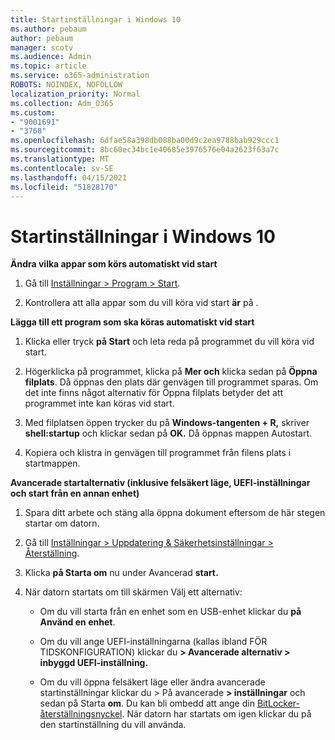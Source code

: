 ```yaml
---
title: Startinställningar i Windows 10
ms.author: pebaum
author: pebaum
manager: scotv
ms.audience: Admin
ms.topic: article
ms.service: o365-administration
ROBOTS: NOINDEX, NOFOLLOW
localization_priority: Normal
ms.collection: Adm_O365
ms.custom:
- "9001691"
- "3768"
ms.openlocfilehash: 6dfae58a398db088ba00d9c2ea9788bab929ccc1
ms.sourcegitcommit: 8bc60ec34bc1e40685e3976576e04a2623f63a7c
ms.translationtype: MT
ms.contentlocale: sv-SE
ms.lasthandoff: 04/15/2021
ms.locfileid: "51828170"
---
```

# <a name="startup-settings-in-windows-10"></a>Startinställningar i Windows 10

**Ändra vilka appar som körs automatiskt vid start**

1. Gå till [Inställningar > Program > Start](ms-settings:startupapps?activationSource=GetHelp).

2. Kontrollera att alla appar som du vill köra vid start **är** på .

**Lägga till ett program som ska köras automatiskt vid start**

1. Klicka eller tryck **på Start** och leta reda på programmet du vill köra vid start.

2. Högerklicka på programmet, klicka på **Mer och** klicka sedan på **Öppna filplats**. Då öppnas den plats där genvägen till programmet sparas. Om det inte finns något alternativ för Öppna filplats betyder det att programmet inte kan köras vid start.

3. Med filplatsen öppen trycker du på **Windows-tangenten + R,** skriver **shell:startup** och klickar sedan på **OK.** Då öppnas mappen Autostart.

4. Kopiera och klistra in genvägen till programmet från filens plats i startmappen.

**Avancerade startalternativ (inklusive felsäkert läge, UEFI-inställningar och start från en annan enhet)**

1. Spara ditt arbete och stäng alla öppna dokument eftersom de här stegen startar om datorn.

2. Gå till [Inställningar > Uppdatering & Säkerhetsinställningar > Återställning](ms-settings:recovery?activationSource=GetHelp).

3. Klicka **på Starta om** nu under Avancerad **start.** 

4. När datorn startats om till skärmen Välj ett alternativ:

    - Om du vill starta från en enhet som en USB-enhet klickar du **på Använd en enhet**.

    - Om du vill ange UEFI-inställningarna (kallas ibland FÖR TIDSKONFIGURATION) klickar du **> Avancerade alternativ > inbyggd UEFI-inställning.** 

    - Om du vill öppna felsäkert läge eller ändra avancerade startinställningar klickar du > På avancerade **> inställningar** och sedan på Starta **om**. Du kan bli ombedd att ange din [BitLocker-återställningsnyckel](https://support.microsoft.com/help/4026181/windows-10-find-my-bitlocker-recovery-key). När datorn har startats om igen klickar du på den startinställning du vill använda.